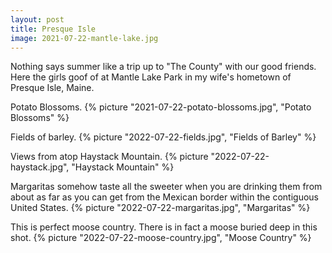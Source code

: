 ```yaml
---
layout: post
title: Presque Isle
image: 2021-07-22-mantle-lake.jpg
---
```


Nothing says summer like a trip up to "The County" with our good friends. Here the girls goof of at Mantle Lake Park
in my wife's hometown of Presque Isle, Maine. 

<!--more-->

Potato Blossoms. 
{% picture "2021-07-22-potato-blossoms.jpg", "Potato Blossoms" %}

Fields of barley.
{% picture "2022-07-22-fields.jpg", "Fields of Barley" %}

Views from atop Haystack Mountain. 
{% picture "2022-07-22-haystack.jpg", "Haystack Mountain" %}

Margaritas somehow taste all the sweeter when you are drinking them from about as far as you can get
from the Mexican border within the contiguous United States.
{% picture "2022-07-22-margaritas.jpg", "Margaritas" %}

This is perfect moose country. There is in fact a moose buried deep in this shot. 
{% picture "2022-07-22-moose-country.jpg", "Moose Country" %}



